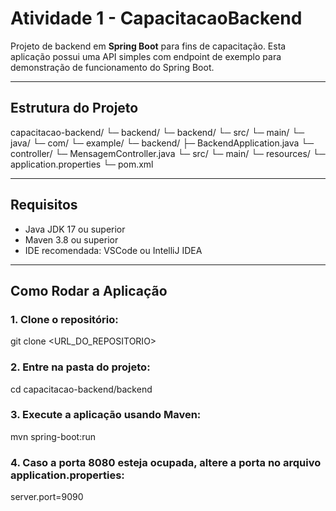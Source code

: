 # Atividade 1 - CapacitacaoBackend

Projeto de backend em **Spring Boot** para fins de capacitação. Esta aplicação possui uma API simples com endpoint de exemplo para demonstração de funcionamento do Spring Boot.

---

## Estrutura do Projeto
capacitacao-backend/
└─ backend/
└─ backend/
└─ src/
└─ main/
└─ java/
└─ com/
└─ example/
└─ backend/
├─ BackendApplication.java
└─ controller/
└─ MensagemController.java
└─ src/
└─ main/
└─ resources/
└─ application.properties
└─ pom.xml

---

## Requisitos

- Java JDK 17 ou superior  
- Maven 3.8 ou superior  
- IDE recomendada: VSCode ou IntelliJ IDEA  

---

## Como Rodar a Aplicação

### 1. Clone o repositório:

  git clone <URL_DO_REPOSITORIO>


### 2. Entre na pasta do projeto:

  cd capacitacao-backend/backend


### 3. Execute a aplicação usando Maven:

  mvn spring-boot:run


### 4. Caso a porta 8080 esteja ocupada, altere a porta no arquivo application.properties:

  server.port=9090
